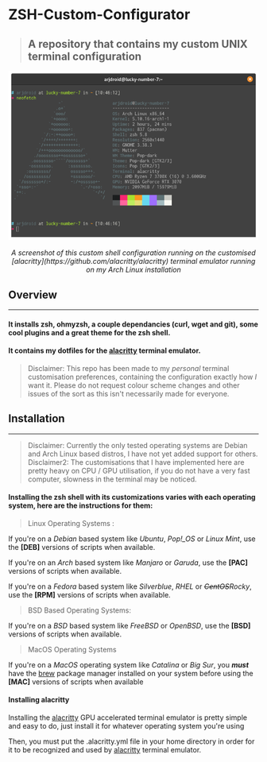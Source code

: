 # ZSH-Custom-Configurator
> ## A repository that contains my custom UNIX terminal configuration

<p align=center>
<img src=./Screenshot%20from%202021-02-20%2010-46-19.png  alt=Screenshot>
</p>

<p align="center"><i>A screenshot of this custom shell configuration running on the customised [alacritty](https://github.com/alacritty/alacritty) terminal emulator running on my Arch Linux installation</i></p>

## Overview
---

#### It installs zsh, ohmyzsh, a couple dependancies (curl, wget and git), some cool plugins and a great theme for the zsh shell.

#### It contains my dotfiles for the [alacritty](https://github.com/alacritty/alacritty) terminal emulator.

> Disclaimer: This repo has been made to my _personal_ terminal customisation preferences, containing the configuration exactly how _I_ want it. Please do not request colour scheme changes and other issues of the sort as this isn't necessarily made for everyone.

## Installation
--- 
> Disclaimer: Currently the only tested operating systems are Debian and Arch Linux based distros, I have not yet added support for others.
> Disclaimer2: The customisations that I have implemented here are pretty heavy on CPU / GPU utilisation, if you do not have a very fast computer, slowness in the terminal may be noticed.

#### Installing the zsh shell with its customizations varies with each operating system, here are the instructions for them:

> Linux Operating Systems :

If you're on a _Debian_ based system like _Ubuntu_, _Pop!\_OS_ or _Linux Mint_, use the **[DEB]** versions of scripts when available.

If you're on an _Arch_ based system like _Manjaro_ or _Garuda_, use the **[PAC]** versions of scripts when available.

If you're on a _Fedora_ based system like _Silverblue_, _RHEL_ or _~~CentOS~~Rocky_, use the **[RPM]** versions of scripts when available.

> BSD Based Operating Systems:

If you're on a _BSD_ based system like _FreeBSD_ or _OpenBSD_, use the **[BSD]** versions of scripts when available.

> MacOS Operating Systems

If you're on a _MacOS_ operating system like _Catalina_ or _Big Sur_, you **_must_** have the [brew](https://brew.sh) package manager installed on your system before using the **[MAC]** versions of scripts when available

#### Installing alacritty

Installing the [alacritty](https://github.com/alacritty/alacritty) GPU accelerated terminal emulator is pretty simple and easy to do, just install it for whatever operating system you're using

Then, you must put the .alacritty.yml file in your home directory in order for it to be recognized and used by [alacritty](https://github.com/alacritty/alacritty) terminal emulator.
